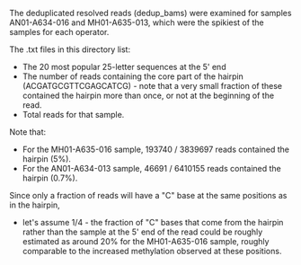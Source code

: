 The deduplicated resolved reads (dedup_bams) were examined for samples AN01-A634-016 and MH01-A635-013, which were
the spikiest of the samples for each operator.

The .txt files in this directory list: 

- The 20 most popular 25-letter sequences at the 5' end 
- The number of reads containing the core part of the hairpin (ACGATGCGTTCGAGCATCG) - note that a very 
small fraction of these contained the hairpin more than once, or not at the beginning of the read.
- Total reads for that sample. 

Note that: 

- For the MH01-A635-016 sample, 193740 / 3839697 reads contained the hairpin (5%). 
- For the AN01-A634-013 sample,  46691 / 6410155 reads contained the hairpin (0.7%).

Since only a fraction of reads will have a "C" base at the same positions as in the hairpin, 
- let's assume 1/4 - the fraction of "C" bases that come from the hairpin rather than the sample 
at the 5' end of the read could be roughly estimated as around 20% for the MH01-A635-016 sample, 
roughly comparable to the increased methylation observed at these positions.
